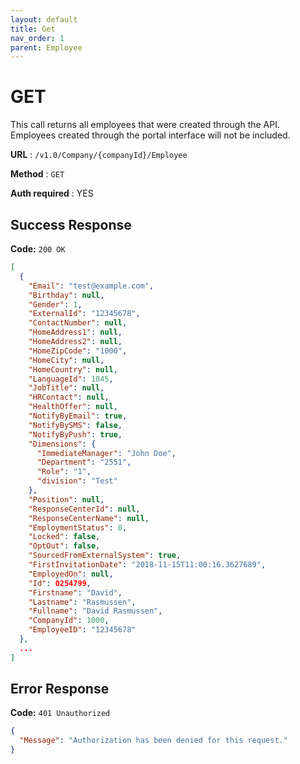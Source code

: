 ```yaml
---
layout: default
title: Get
nav_order: 1
parent: Employee
---
```


# GET
This call returns all employees that were created through the API. Employees created through the portal interface will not be included.

**URL** : `/v1.0/Company/{companyId}/Employee`

**Method** : `GET`

**Auth required** : YES

## Success Response

**Code:** `200 OK`

```json
[
  {
    "Email": "test@example.com",
    "Birthday": null,
    "Gender": 1,
    "ExternalId": "12345678",
    "ContactNumber": null,
    "HomeAddress1": null,
    "HomeAddress2": null,
    "HomeZipCode": "1000",
    "HomeCity": null,
    "HomeCountry": null,
    "LanguageId": 1045,
    "JobTitle": null,
    "HRContact": null,
    "HealthOffer": null,
    "NotifyByEmail": true,
    "NotifyBySMS": false,
    "NotifyByPush": true,
    "Dimensions": {
      "ImmediateManager": "John Doe",
      "Department": "2551",
      "Role": "1",
      "division": "Test"
    },
    "Position": null,
    "ResponseCenterId": null,
    "ResponseCenterName": null,
    "EmploymentStatus": 0,
    "Locked": false,
    "OptOut": false,
    "SourcedFromExternalSystem": true,
    "FirstInvitationDate": "2018-11-15T11:00:16.3627689",
    "EmployedOn": null,
    "Id": 0254799,
    "Firstname": "David",
    "Lastname": "Rasmussen",
    "Fullname": "David Rasmussen",
    "CompanyId": 1000,
    "EmployeeID": "12345678"
  },
  ...
]
```

## Error Response

**Code:** `401 Unauthorized`

```json
{
  "Message": "Authorization has been denied for this request."
}
```
